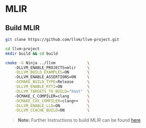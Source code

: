 # MLIR

## Build MLIR
```bash
git clone https://github.com/llvm/llvm-project.git

cd llvm-project
mkdir build && cd build

cmake -G Ninja ../llvm              \ 
    -DLLVM_ENABLE_PROJECTS=mlir     \
    -DLLVM_BUILD_EXAMPLES=ON        \ 
    -DLLVM_ENABLE_ASSERTIONS=ON     \
    -DCMAKE_BUILD_TYPE=Release      \
    -DLLVM_ENABLE_RTTI=ON           \
    -DLLVM_TARGETS_TO_BUILD="host"  \ 
    -DCMAKE_C_COMPILER=clang        \
    -DCMAKE_CXX_COMPILER=clang++    \
    -DLLVM_ENABLE_LLD=ON            \
    -DLLVM_CCACHE_BUILD=ON          \
```
> **Note:** Further Instructions to build MLIR can be found [here](https://mlir.llvm.org/getting_started/)
